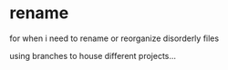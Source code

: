 # rename
for when i need to rename or reorganize disorderly files

using branches to house different projects...
